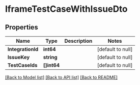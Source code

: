 # IframeTestCaseWithIssueDto

## Properties
Name | Type | Description | Notes
------------ | ------------- | ------------- | -------------
**IntegrationId** | **int64** |  | [default to null]
**IssueKey** | **string** |  | [default to null]
**TestCaseIds** | **[]int64** |  | [default to null]

[[Back to Model list]](../README.md#documentation-for-models) [[Back to API list]](../README.md#documentation-for-api-endpoints) [[Back to README]](../README.md)

